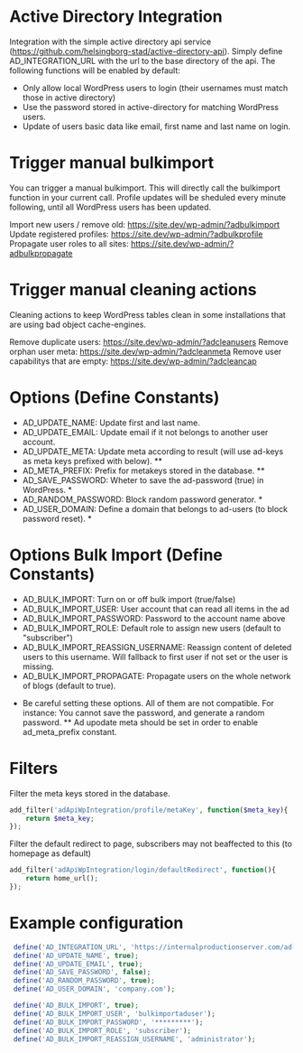 # Active Directory Integration

Integration with the simple active directory api service (https://github.com/helsingborg-stad/active-directory-api). Simply define AD_INTEGRATION_URL with the url to the base directory of the api. The following functions will be enabled by default: 

- Only allow local WordPress users to login (their usernames must match those in active directory)
- Use the password stored in active-directory for matching WordPress users. 
- Update of users basic data like email, first name and last name on login. 

# Trigger manual bulkimport
You can trigger a manual bulkimport. This will directly call the bulkimport function in your current call. Profile updates will be sheduled every minute following, until all WordPress users has been updated. 

Import new users / remove old: https://site.dev/wp-admin/?adbulkimport
Update registered profiles: https://site.dev/wp-admin/?adbulkprofile
Propagate user roles to all sites: https://site.dev/wp-admin/?adbulkpropagate

# Trigger manual cleaning actions 
Cleaning actions to keep WordPress tables clean in some installations that are using bad object cache-engines.

Remove duplicate users: https://site.dev/wp-admin/?adcleanusers
Remove orphan user meta: https://site.dev/wp-admin/?adcleanmeta
Remove user capabilitys that are empty: https://site.dev/wp-admin/?adcleancap

# Options (Define Constants)
- AD_UPDATE_NAME: Update first and last name. 
- AD_UPDATE_EMAIL: Update email if it not belongs to another user account. 
- AD_UPDATE_META: Update meta according to result (will use ad-keys as meta keys prefixed with below). **
- AD_META_PREFIX: Prefix for metakeys stored in the database. **
- AD_SAVE_PASSWORD: Wheter to save the ad-password (true) in WordPress. *
- AD_RANDOM_PASSWORD: Block random password generator. *
- AD_USER_DOMAIN: Define a domain that belongs to ad-users (to block password reset). *

# Options Bulk Import (Define Constants)
- AD_BULK_IMPORT: Turn on or off bulk import (true/false)
- AD_BULK_IMPORT_USER: User account that can read all items in the ad
- AD_BULK_IMPORT_PASSWORD: Password to the account name above
- AD_BULK_IMPORT_ROLE: Default role to assign new users (default to "subscriber")
- AD_BULK_IMPORT_REASSIGN_USERNAME: Reassign content of deleted users to this username. Will fallback to first user if not set or the user is missing. 
- AD_BULK_IMPORT_PROPAGATE: Propagate users on the whole network of blogs (default to true). 

* Be careful setting these options. All of them are not compatible. For instance: You cannot save the password, and generate a random password.
** Ad upodate meta should be set in order to enable ad_meta_prefix constant. 

# Filters 
Filter the meta keys stored in the database. 
```php
add_filter('adApiWpIntegration/profile/metaKey', function($meta_key){
    return $meta_key; 
}); 
```

Filter the default redirect to page, subscribers may not beaffected to this (to homepage as default)
```php
add_filter('adApiWpIntegration/login/defaultRedirect', function(){
    return home_url();
}); 
```


# Example configuration 
```php
 define('AD_INTEGRATION_URL', 'https://internalproductionserver.com/ad-api/');
 define('AD_UPDATE_NAME', true);
 define('AD_UPDATE_EMAIL', true);
 define('AD_SAVE_PASSWORD', false);
 define('AD_RANDOM_PASSWORD', true);
 define('AD_USER_DOMAIN', 'company.com');

 define('AD_BULK_IMPORT', true);
 define('AD_BULK_IMPORT_USER', 'bulkimportaduser');
 define('AD_BULK_IMPORT_PASSWORD', '*********');
 define('AD_BULK_IMPORT_ROLE', 'subscriber');
 define('AD_BULK_IMPORT_REASSIGN_USERNAME', 'administrator');
```
